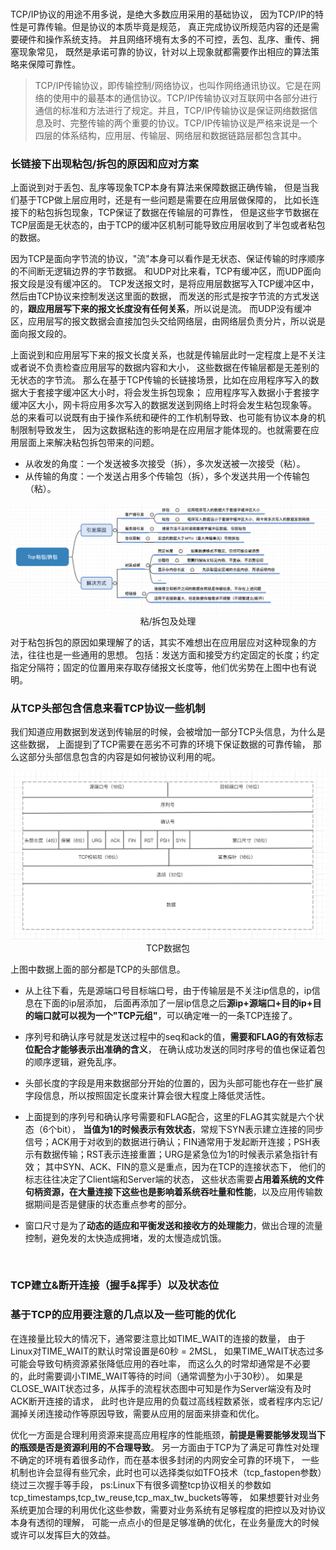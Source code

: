 <br>

TCP/IP协议的用途不用多说，是绝大多数应用采用的基础协议，
因为TCP/IP的特性是可靠传输。但是协议的本质毕竟是规范，
真正完成协议所规范内容的还是需要硬件和操作系统支持。
并且网络环境有太多的不可控，丢包、乱序、重传、拥塞现象常见，
既然是承诺可靠的协议，针对以上现象就都需要作出相应的算法策略来保障可靠性。

> TCP/IP传输协议，即传输控制/网络协议，也叫作网络通讯协议。它是在网络的使用中的最基本的通信协议。TCP/IP传输协议对互联网中各部分进行通信的标准和方法进行了规定。并且，TCP/IP传输协议是保证网络数据信息及时、完整传输的两个重要的协议。TCP/IP传输协议是严格来说是一个四层的体系结构，应用层、传输层、网络层和数据链路层都包含其中。

### 长链接下出现粘包/拆包的原因和应对方案

上面说到对于丢包、乱序等现象TCP本身有算法来保障数据正确传输，
但是当我们基于TCP做上层应用时，还是有一些问题是需要在应用层做保障的，
比如长连接下的粘包拆包现象，TCP保证了数据在传输层的可靠性，
但是这些字节数据在TCP层面是无状态的，由于TCP的缓冲区机制可能导致应用层收到了半包或者粘包的数据。

因为TCP是面向字节流的协议，"流"本身可以看作是无状态、保证传输的时序顺序的不间断无逻辑边界的字节数据。
和UDP对比来看，TCP有缓冲区，而UDP面向报文段是没有缓冲区的。
TCP发送报文时，是将应用层数据写入TCP缓冲区中，然后由TCP协议来控制发送这里面的数据，
而发送的形式是按字节流的方式发送的，**跟应用层写下来的报文长度没有任何关系**，所以说是流。
而UDP没有缓冲区，应用层写的报文数据会直接加包头交给网络层，由网络层负责分片，所以说是面向报文段的。

上面说到和应用层写下来的报文长度关系，也就是传输层此时一定程度上是不关注或者说不负责检查应用层写的数据内容和大小，
这些数据在传输层都是无差别的无状态的字节流。
那么在基于TCP传输的长链接场景，比如在应用程序写入的数据大于套接字缓冲区大小时，将会发生拆包现象；
应用程序写入数据小于套接字缓冲区大小，网卡将应用多次写入的数据发送到网络上时将会发生粘包现象等。
总的来看可以说既有由于操作系统和硬件的工作机制导致、也可能有协议本身的机制限制导致发生，
因为这数据粘连的影响是在应用层才能体现的。也就需要在应用层面上来解决粘包拆包带来的问题。

- 从收发的角度：一个发送被多次接受（拆），多次发送被一次接受（粘）。
- 从传输的角度：一个发送占用多个传输包（拆），多个发送共用一个传输包（粘）。
                                            
<div align=center><img src="https://github.com/BBLLMYD/blog/blob/master/images/09/0901.png?raw=true" width="867"></div>
<div align=center>粘/拆包及处理</div>


对于粘包拆包的原因如果理解了的话，其实不难想出在应用层应对这种现象的方法，往往也是一些通用的思想。
包括：发送方面和接受方约定固定的长度；约定指定分隔符；固定的位置用来存取存储报文长度等，他们优劣势在上图中也有说明。
 
### 从TCP头部包含信息来看TCP协议一些机制

我们知道应用数据到发送到传输层的时候，会被增加一部分TCP头信息，为什么是这些数据，
上面提到了TCP需要在恶劣不可靠的环境下保证数据的可靠传输，
那么这部分头部信息包含的内容是如何被协议利用的呢。

<div align=center><img src="https://github.com/BBLLMYD/blog/blob/master/images/09/0902.png?raw=true" width="798"></div>
<div align=center>TCP数据包</div>

上图中数据上面的部分都是TCP的头部信息。

- 从上往下看，先是源端口号目标端口号，由于传输层是不关注ip信息的，ip信息在下面的ip层添加，
后面再添加了一层ip信息之后**源ip+源端口+目的ip+目的端口就可以视为一个"TCP元组"**，可以确定唯一的一条TCP连接了。

- 序列号和确认序号就是发送过程中的seq和ack的值，**需要和FLAG的有效标志位配合才能够表示出准确的含义**，
在确认成功发送的同时序号的值也保证着包的顺序逻辑，避免乱序。

- 头部长度的字段是用来数据部分开始的位置的，因为头部可能也存在一些扩展字段信息，所以按照固定长度来计算会很大程度上降低灵活性。

- 上面提到的序列号和确认序号需要和FLAG配合，这里的FLAG其实就是六个状态（6个bit），
**当值为1的时候表示有效状态**，常规下SYN表示建立连接的同步信号；ACK用于对收到的数据进行确认；FIN通常用于发起断开连接；PSH表示有数据传输；RST表示连接重置；URG是紧急位为1的时候表示紧急指针有效；
其中SYN、ACK、FIN的意义是重点，因为在TCP的连接状态下，
他们的标志往往决定了Client端和Server端的状态，
这些状态需要**占用着系统的文件句柄资源，在大量连接下这些也是影响着系统吞吐量和性能**，以及应用传输数据期间是否是健康的状态重点参考的部分。

- 窗口尺寸是为了**动态的适应和平衡发送和接收方的处理能力**，做出合理的流量控制，避免发的太快造成拥堵，发的太慢造成饥饿。

<br>


### TCP建立&断开连接（握手&挥手）以及状态位


### 基于TCP的应用要注意的几点以及一些可能的优化

在连接量比较大的情况下，通常要注意比如TIME_WAIT的连接的数量，
由于Linux对TIME_WAIT的默认时常设置是60秒 = 2MSL，
如果TIME_WAIT状态过多可能会导致句柄资源紧张降低应用的吞吐率，
而这么久的时常却通常是不必要的，此时需要调小TIME_WAIT等待的时间（通常调整为小于30秒）。
如果是CLOSE_WAIT状态过多，从挥手的流程状态图中可知是作为Server端没有及时ACK断开连接的请求，
此时也许是应用的负载过高线程数紧张，或者程序内忘记/漏掉关闭连接动作等原因导致，需要从应用的层面来排查和优化。

优化一方面是合理利用资源来提高应用程序的性能瓶颈，**前提是需要能够发现当下的瓶颈是否是资源利用的不合理导致**。
另一方面由于TCP为了满足可靠性对处理不确定的环境有着很多动作，而在基本很多封闭的内网安全可靠的环境下，
一些机制也许会显得有些冗余，此时也可以选择类似如TFO技术（tcp_fastopen参数）绕过三次握手等手段，
ps:Linux下有很多调整tcp协议相关的参数如tcp_timestamps,tcp_tw_reuse,tcp_max_tw_buckets等等，
如果想要针对业务系统更加合理的利用优化这些参数，需要对业务系统有足够程度的把控以及对协议本身有透彻的理解，
可能一点点小的但是足够准确的优化，在业务量庞大的时候或许可以发挥巨大的效益。

